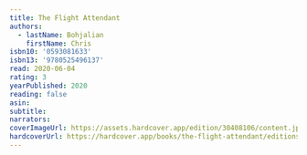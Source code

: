 ```yaml
---
title: The Flight Attendant
authors:
  - lastName: Bohjalian
    firstName: Chris
isbn10: '0593081633'
isbn13: '9780525496137'
read: 2020-06-04
rating: 3
yearPublished: 2020
reading: false
asin:
subtitle:
narrators:
coverImageUrl: https://assets.hardcover.app/edition/30408106/content.jpeg
hardcoverUrl: https://hardcover.app/books/the-flight-attendant/editions/30408106
---
```

